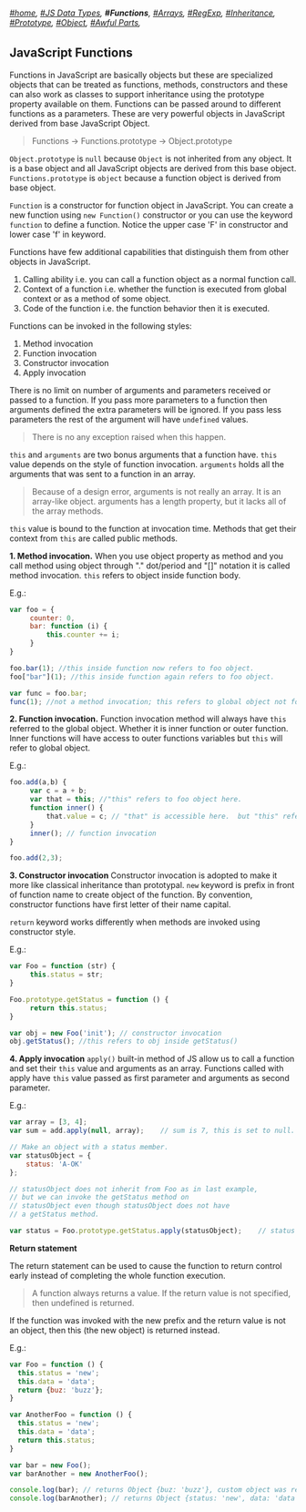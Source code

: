 ###### *[#home](https://tashbalrai.github.io)*, [#JS Data Types](/js/index.html), **#Functions**, [#Arrays](/js/arrays.md), [#RegExp](/js/regexp.md), [#Inheritance](/js/inheritance.md), [#Prototype](/js/proto.md), [#Object](/js/object.md), [#Awful Parts](/js/awful.md),

## JavaScript Functions

Functions in JavaScript are basically objects but these are specialized objects that can be treated as functions, methods, constructors and these can also work as classes to support inheritance using the prototype property available on them. Functions can be passed around to different functions as a parameters. These are very powerful objects in JavaScript derived from base JavaScript Object.

>Functions -> Functions.prototype -> Object.prototype

```Object.prototype``` is ```null``` because ```Object``` is not inherited from any object. It is a base object and all JavaScript objects are derived from this base object. ```Functions.prototype``` is ```object``` because a function object is derived from base object.

```Function``` is a constructor for function object in JavaScript. You can create a new function using ```new Function()``` constructor or you can use the keyword ```function``` to define a function. Notice the upper case 'F' in constructor and lower case 'f' in keyword.

Functions have few additional capabilities that distinguish them from other objects in JavaScript.

1. Calling ability i.e. you can call a function object as a normal function call.
2. Context of a function i.e. whether the function is executed from global context or as a method of some object.
3. Code of the function i.e. the function behavior then it is executed.

Functions can be invoked in the following styles:

1. Method invocation
2. Function invocation
3. Constructor invocation
4. Apply invocation

There is no limit on number of arguments and parameters received or passed to a function. If you pass more parameters to a function then arguments defined the extra parameters will be ignored. If you pass less parameters the rest of the argument will have ```undefined``` values. 

>There is no any exception raised when this happen.

```this``` and ```arguments``` are two bonus arguments that a function have. ```this``` value depends on the style of function invocation. ```arguments``` holds all the arguments that was sent to a function in an array.

>Because of a design error, arguments is not really an array. It is an array-like object. arguments has a length property, but it lacks all of the array methods.

```this``` value is bound to the function at invocation time. Methods that get their context from ```this``` are called public methods.

**1. Method invocation.**
When you use object property as method and you call method using object through "." dot/period and "[]" notation it is called method invocation. ```this``` refers to object inside function body.

E.g.:
```javascript
var foo = {
     counter: 0,
     bar: function (i) {
         this.counter += i;
     }
}

foo.bar(1); //this inside function now refers to foo object.
foo["bar"](1); //this inside function again refers to foo object.

var func = foo.bar;
func(1); //not a method invocation; this refers to global object not foo object. global object in browser is window.
```

**2. Function invocation.**
Function invocation method will always have ```this``` referred to the global object. Whether it is inner function or outer function. Inner functions will have access to outer functions variables but ```this``` will refer to global object.

E.g.:
```javascript
foo.add(a,b) {
     var c = a + b;
     var that = this; //"this" refers to foo object here.
     function inner() {
         that.value = c; // "that" is accessible here.  but "this" refers to global object not foo.
     }
     inner(); // function invocation
}

foo.add(2,3);
```

**3. Constructor invocation**
Constructor invocation is adopted to make it more like classical inheritance than prototypal. ```new``` keyword is prefix in front of function name to create object of the function. By convention, constructor functions have first letter of their name capital.

```return``` keyword works differently when methods are invoked using constructor style.

E.g.:
```javascript
var Foo = function (str) {
     this.status = str;
}

Foo.prototype.getStatus = function () {
     return this.status;
}

var obj = new Foo('init'); // constructor invocation
obj.getStatus(); //this refers to obj inside getStatus()
```

**4. Apply invocation**
```apply()``` built-in method of JS allow us to call a function and set their ```this``` value and arguments as an array. Functions called with apply have ```this``` value passed as first parameter and arguments as second parameter.

E.g.:
```javascript
var array = [3, 4];
var sum = add.apply(null, array);    // sum is 7, this is set to null.

// Make an object with a status member.
var statusObject = {
    status: 'A-OK'
};

// statusObject does not inherit from Foo as in last example,
// but we can invoke the getStatus method on
// statusObject even though statusObject does not have
// a getStatus method.

var status = Foo.prototype.getStatus.apply(statusObject);    // status is 'A-OK'
```

**Return statement**

The return statement can be used to cause the function to return control early instead of completing the whole function execution. 

>A function always returns a value. If the return value is not specified, then undefined is returned.

If the function was invoked with the new prefix and the return value is not an object, then this (the new object) is returned instead.

E.g.:
```javascript
var Foo = function () {
  this.status = 'new';
  this.data = 'data';
  return {buz: 'buzz'};
}

var AnotherFoo = function () {
  this.status = 'new';
  this.data = 'data';
  return this.status;
}

var bar = new Foo();
var barAnother = new AnotherFoo();

console.log(bar); // returns Object {buz: 'buzz'}, custom object was returned not "this" object.
console.log(barAnother); // returns Object {status: 'new', data: 'data'}, "this" object was returned.
```